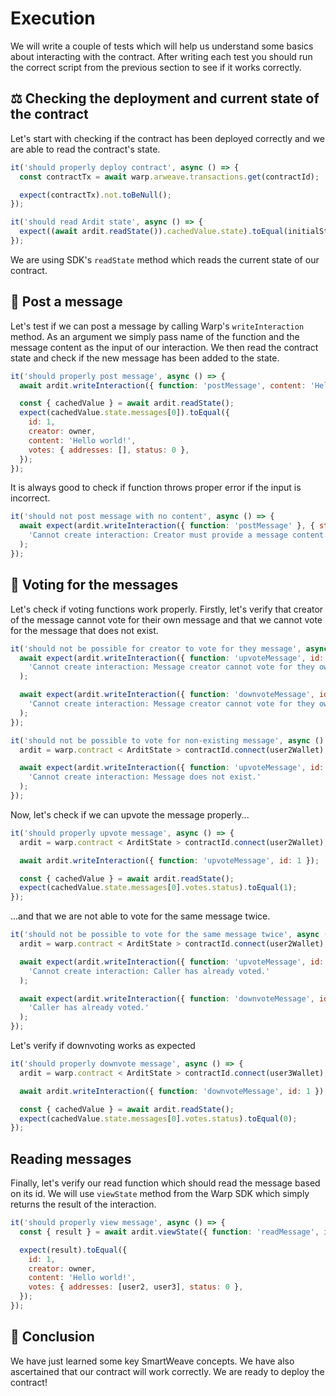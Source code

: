 # Execution

We will write a couple of tests which will help us understand some basics about interacting with the contract. After writing each test you should run the correct script from the previous section to see if it works correctly.

## ⚖️ Checking the deployment and current state of the contract

Let's start with checking if the contract has been deployed correctly and we are able to read the contract's state.

```js
it('should properly deploy contract', async () => {
  const contractTx = await warp.arweave.transactions.get(contractId);

  expect(contractTx).not.toBeNull();
});

it('should read Ardit state', async () => {
  expect((await ardit.readState()).cachedValue.state).toEqual(initialState);
});
```

We are using SDK's `readState` method which reads the current state of our contract.

## 💸 Post a message

Let's test if we can post a message by calling Warp's `writeInteraction` method. As an argument we simply pass name of the function and the message content as the input of our interaction. We then read the contract state and check if the new message has been added to the state.

```js
it('should properly post message', async () => {
  await ardit.writeInteraction({ function: 'postMessage', content: 'Hello world!' });

  const { cachedValue } = await ardit.readState();
  expect(cachedValue.state.messages[0]).toEqual({
    id: 1,
    creator: owner,
    content: 'Hello world!',
    votes: { addresses: [], status: 0 },
  });
});
```

It is always good to check if function throws proper error if the input is incorrect.

```js
it('should not post message with no content', async () => {
  await expect(ardit.writeInteraction({ function: 'postMessage' }, { strict: true })).rejects.toThrow(
    'Cannot create interaction: Creator must provide a message content.'
  );
});
```

## 💸 Voting for the messages

Let's check if voting functions work properly. Firstly, let's verify that creator of the message cannot vote for their own message and that we cannot vote for the message that does not exist.

```js
it('should not be possible for creator to vote for they message', async () => {
  await expect(ardit.writeInteraction({ function: 'upvoteMessage', id: 1 }, { strict: true })).rejects.toThrow(
    'Cannot create interaction: Message creator cannot vote for they own message.'
  );

  await expect(ardit.writeInteraction({ function: 'downvoteMessage', id: 1 }, { strict: true })).rejects.toThrow(
    'Cannot create interaction: Message creator cannot vote for they own message.'
  );
});

it('should not be possible to vote for non-existing message', async () => {
  ardit = warp.contract < ArditState > contractId.connect(user2Wallet);

  await expect(ardit.writeInteraction({ function: 'upvoteMessage', id: 5 }, { strict: true })).rejects.toThrow(
    'Cannot create interaction: Message does not exist.'
  );
});
```

Now, let's check if we can upvote the message properly...

```js
it('should properly upvote message', async () => {
  ardit = warp.contract < ArditState > contractId.connect(user2Wallet);

  await ardit.writeInteraction({ function: 'upvoteMessage', id: 1 });

  const { cachedValue } = await ardit.readState();
  expect(cachedValue.state.messages[0].votes.status).toEqual(1);
});
```

...and that we are not able to vote for the same message twice.

```js
it('should not be possible to vote for the same message twice', async () => {
  ardit = warp.contract < ArditState > contractId.connect(user2Wallet);

  await expect(ardit.writeInteraction({ function: 'upvoteMessage', id: 1 }, { strict: true })).rejects.toThrow(
    'Cannot create interaction: Caller has already voted.'
  );

  await expect(ardit.writeInteraction({ function: 'downvoteMessage', id: 1 }, { strict: true })).rejects.toThrow(
    'Caller has already voted.'
  );
});
```

Let's verify if downvoting works as expected

```js
it('should properly downvote message', async () => {
  ardit = warp.contract < ArditState > contractId.connect(user3Wallet);

  await ardit.writeInteraction({ function: 'downvoteMessage', id: 1 });

  const { cachedValue } = await ardit.readState();
  expect(cachedValue.state.messages[0].votes.status).toEqual(0);
});
```

## Reading messages

Finally, let's verify our read function which should read the message based on its id. We will use `viewState` method from the Warp SDK which simply returns the result of the interaction.

```js
it('should properly view message', async () => {
  const { result } = await ardit.viewState({ function: 'readMessage', id: 1 });

  expect(result).toEqual({
    id: 1,
    creator: owner,
    content: 'Hello world!',
    votes: { addresses: [user2, user3], status: 0 },
  });
});
```

## 🎊 Conclusion

We have just learned some key SmartWeave concepts. We have also ascertained that our contract will work correctly. We are ready to deploy the contract!
